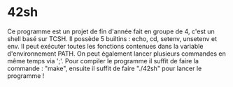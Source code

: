 # 42sh
Ce programme est un projet de fin d'année fait en groupe de 4, c'est un shell basé sur TCSH. Il possède 5 builtins : echo, cd, setenv, unsetenv et env.
Il peut exécuter toutes les fonctions contenues dans la variable d'environnement PATH. On peut également lancer plusieurs commandes en même temps via ';'.
Pour compiler le programme il suffit de faire la commande : "make", ensuite il suffit de faire "./42sh" pour lancer le programme !
